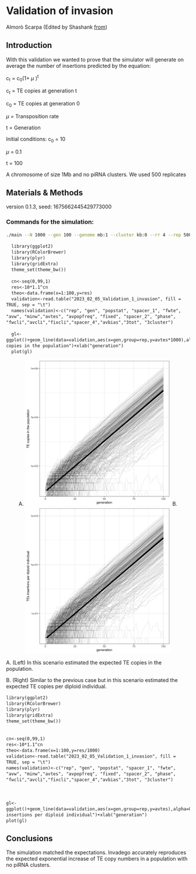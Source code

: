 Validation of invasion
================
Almorò Scarpa (Edited by Shashank [from](https://github.com/Almo96/Paramutations_TEs/blob/main/Validation/2022_08_01_Validation_1_invasion.md))

## Introduction

With this validation we wanted to prove that the simulator will generate
on average the number of insertions predicted by the equation:

c<sub>t</sub> = c<sub>0</sub>(1+ $\mu$ )<sup>t</sup>



c<sub>t</sub> = TE copies at generation t

c<sub>0</sub> = TE copies at generation 0

$\mu$  = Transposition rate

t = Generation

Initial conditions:
c<sub>0</sub> = 10

$\mu$  = 0.1

t = 100



A chromosome of size 1Mb and no piRNA clusters. We used 500 replicates

## Materials & Methods

version 0.1.3, seed: 1675662445429773000

### Commands for the simulation:

``` bash
./main --N 1000 --gen 100 --genome mb:1 --cluster kb:0 --rr 4 --rep 500 --u 0.1 --basepop "10(0)" --silent --steps 1 > simulation\ results/2023_02_07_Validation_1_invasion
```



      library(ggplot2)
      library(RColorBrewer)
      library(plyr)
      library(gridExtra)
      theme_set(theme_bw())
    
      cn<-seq(0,99,1)
      res<-10*1.1^cn
      theo<-data.frame(x=1:100,y=res)
      validation<-read.table("2023_02_05_Validation_1_invasion", fill = TRUE, sep = "\t")
      names(validation)<-c("rep", "gen", "popstat", "spacer_1", "fwte", "avw", "minw","avtes", "avpopfreq", "fixed", "spacer_2", "phase", "fwcli","avcli","fixcli","spacer_4","avbias","3tot", "3cluster")
    
      gl<-ggplot()+geom_line(data=validation,aes(x=gen,group=rep,y=avtes*1000),alpha=0.15,size=0.3)+scale_y_log10()+geom_line(data=theo,aes(x=x,y=y),size=2)+theme(legend.position="none")+ylab("TE copies in the population")+xlab("generation")
      plot(gl)



<p align="center">
A. <img src="images/070223a.png" width="400" height="400" alt="A. TE copies in the population vs Gen"> B. <img src="images/070223b.png" width="400" height="400" alt="B. TEs insertions per diploid individual">
</p>

A. (Left) In this scenario estimated the expected TE copies in the population.

B. (Right) Similar to the previous case but in this scenario estimated the expected TE copies per diploid individual.

    library(ggplot2)
    library(RColorBrewer)
    library(plyr)
    library(gridExtra)
    theme_set(theme_bw())
    
    
    cn<-seq(0,99,1)
    res<-10*1.1^cn
    theo<-data.frame(x=1:100,y=res/1000)
    validation<-read.table("2023_02_05_Validation_1_invasion", fill = TRUE, sep = "\t")
    names(validation)<-c("rep", "gen", "popstat", "spacer_1", "fwte", "avw", "minw","avtes", "avpopfreq", "fixed", "spacer_2", "phase", "fwcli","avcli","fixcli","spacer_4","avbias","3tot", "3cluster")
    
    
    
    gl<-ggplot()+geom_line(data=validation,aes(x=gen,group=rep,y=avtes),alpha=0.15,size=0.3)+scale_y_log10()+geom_line(data=theo,aes(x=x,y=y),size=2)+theme(legend.position="none")+ylab("TEs insertions per diploid individual")+xlab("generation")
    plot(gl)



## Conclusions

The simulation matched the expectations. Invadego accurately reproduces
the expected exponential increase of TE copy numbers in a population
with no piRNA clusters.
  
 
